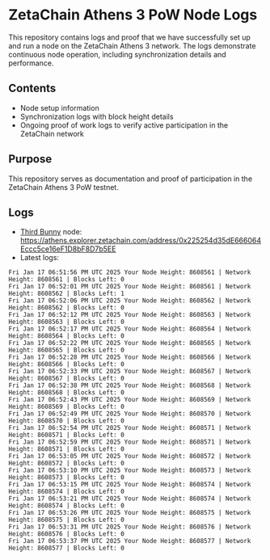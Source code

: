 # ZetaChain Athens 3 PoW Node Logs
This repository contains logs and proof that we have successfully set up and run a node on the ZetaChain Athens 3 network. The logs demonstrate continuous node operation, including synchronization details and performance.

## Contents
- Node setup information
- Synchronization logs with block height details
- Ongoing proof of work logs to verify active participation in the ZetaChain network

## Purpose
This repository serves as documentation and proof of participation in the ZetaChain Athens 3 PoW testnet.

## Logs

- [Third Bunny](https://thirdbunny.xyz/) node: https://athens.explorer.zetachain.com/address/0x225254d35dE666064Eccc5ce16eF1D8bF8D7b5EE
- Latest logs:
```
Fri Jan 17 06:51:56 PM UTC 2025 Your Node Height: 8608561 | Network Height: 8608561 | Blocks Left: 0
Fri Jan 17 06:52:01 PM UTC 2025 Your Node Height: 8608561 | Network Height: 8608562 | Blocks Left: 1
Fri Jan 17 06:52:06 PM UTC 2025 Your Node Height: 8608562 | Network Height: 8608562 | Blocks Left: 0
Fri Jan 17 06:52:12 PM UTC 2025 Your Node Height: 8608563 | Network Height: 8608563 | Blocks Left: 0
Fri Jan 17 06:52:17 PM UTC 2025 Your Node Height: 8608564 | Network Height: 8608564 | Blocks Left: 0
Fri Jan 17 06:52:22 PM UTC 2025 Your Node Height: 8608565 | Network Height: 8608565 | Blocks Left: 0
Fri Jan 17 06:52:28 PM UTC 2025 Your Node Height: 8608566 | Network Height: 8608566 | Blocks Left: 0
Fri Jan 17 06:52:33 PM UTC 2025 Your Node Height: 8608567 | Network Height: 8608567 | Blocks Left: 0
Fri Jan 17 06:52:38 PM UTC 2025 Your Node Height: 8608568 | Network Height: 8608568 | Blocks Left: 0
Fri Jan 17 06:52:43 PM UTC 2025 Your Node Height: 8608569 | Network Height: 8608569 | Blocks Left: 0
Fri Jan 17 06:52:49 PM UTC 2025 Your Node Height: 8608570 | Network Height: 8608570 | Blocks Left: 0
Fri Jan 17 06:52:54 PM UTC 2025 Your Node Height: 8608571 | Network Height: 8608571 | Blocks Left: 0
Fri Jan 17 06:52:59 PM UTC 2025 Your Node Height: 8608571 | Network Height: 8608571 | Blocks Left: 0
Fri Jan 17 06:53:05 PM UTC 2025 Your Node Height: 8608572 | Network Height: 8608572 | Blocks Left: 0
Fri Jan 17 06:53:10 PM UTC 2025 Your Node Height: 8608573 | Network Height: 8608573 | Blocks Left: 0
Fri Jan 17 06:53:15 PM UTC 2025 Your Node Height: 8608574 | Network Height: 8608574 | Blocks Left: 0
Fri Jan 17 06:53:21 PM UTC 2025 Your Node Height: 8608574 | Network Height: 8608574 | Blocks Left: 0
Fri Jan 17 06:53:26 PM UTC 2025 Your Node Height: 8608575 | Network Height: 8608575 | Blocks Left: 0
Fri Jan 17 06:53:31 PM UTC 2025 Your Node Height: 8608576 | Network Height: 8608576 | Blocks Left: 0
Fri Jan 17 06:53:37 PM UTC 2025 Your Node Height: 8608577 | Network Height: 8608577 | Blocks Left: 0
```

